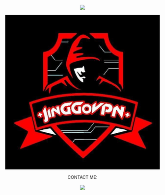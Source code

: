 <p align="center">
<img src="https://readme-typing-svg.herokuapp.com?font=oswald0&color=2E29F7&center=true&vCenter=true&lines=WELCOME+TO+GITHUB+JinGGo007" />
</p>

<p align="center">
<img src="https://raw.githubusercontent.com/JinGGoVPN/DATA/main/jinggovpn.jpg" />
</p>

<p align="center">
  CONTACT ME:<br><br>
  <a href="https://t.me/jinggo007" style="text-decoration: none;">
    <img src="https://img.shields.io/badge/telegram-%2326A5E4?&style=for-the-badge&logo=telegram&logoColor=white"/>
  </a>
</p>
 
